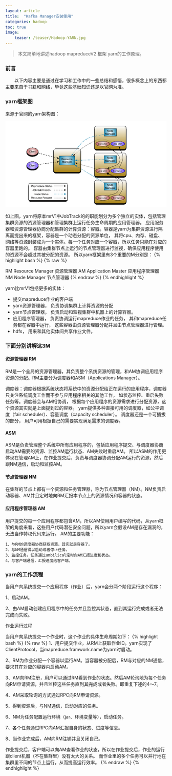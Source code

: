 ```yaml
---
layout: article
title:  "Kafka Manager安装使用"
categories: hadoop
toc: true
image:
    teaser: /teaser/Hadoop-YARN.jpg
---
```


> 本文简单地讲述hadoop mapreduceV2 框架 yarn的工作原理。

### 前言
&emsp;&emsp;以下内容主要是通过在学习和工作中的一些总结和感悟，很多概念上的东西都主要来自于书籍和网络，毕竟这些基础知识还是以官网为准。
### yarn框架图

来源于官网的yarn架构图：

![YARN架构图](/images/hadoop/YARN/yarn_Architecture.png)

如上图，yarn将原本mrV1中JobTrack的的职能划分为多个独立的实体，包括管理集群资源的资源管理器和管理集群上运行任务生命周期的应用管理器。 应用服务器和资源管理器协商分配集群的计算资源：容器。容器是yarn为集群资源进行隔离而提出来的框架，容器是一个动态分配的资源单位， 其将cpu、内存、磁盘、网络等资源封装成为一个实体。每一个任务对应一个容器，所以任务只能在对应的容器里跑的。 容器由集群节点上运行的节点管理器进行监视，确保应用程序使用的资源不会超过其被分配的资源。 所以yarn框架里有3个重要的M分别是：
{% highlight bash %}
{% raw %}

RM      Resource Manager        资源管理器
AM      Application Master      应用程序管理器
NM      Node Manager            节点管理器
{% endraw %}
{% endhighlight %}

yarn比mrV1包括更多的实体：
*   提交mapreduce作业的客户端
*   yarn资源管理器， 负责协调集群上计算资源的分配
*   yarn节点管理器， 负责启动和监视集群中机器上的计算容器。
*   应用程序管理器， 负责协调运行mapreduce作业的任务， 其和mapreduce任务都在容器中运行， 这些容器由资源管理器分配并且由节点管理器进行管理。
*   hdfs， 用来和其他实体间共享作业文件。

### 下面分别讲解这3M

#### 资源管理器 RM

RM是一个全局的资源管理器，其负责整个系统资源的管理，和AM协调应用程序资源的分配。RM主要分为调度器和ASM（Applications Manager）。

调度器：调度器根据系统状态将系统中的资源分配给正在运行的应用程序，调度器只关注系统调度工作而不参与应用程序相关的其他工作， 如状态监控、重启失败任务等。调度器会与AM相协调， 根据每个应用程序的资源需求进行分配资源，这个资源其实就是上面提到过的容器。 yarn提供多种直接可用的调度器，如公平调度（fair scheduler）、容量调度（capacity scheduler）。 调度器还是一个可插拔的部分， 用户可用根据自己的需要实现满足需求的调度器。

#### ASM

ASM是负责管理整个系统中所有应用程序的，包括应用程序提交、与调度器协商启动AM需要的资源、监控AM运行状态、AM失败时重启AM。 所以ASM的作用更体现在管理AM上，在作业提交后，负责与调度器协调分配AM运行的资源，然后跟NM通信，启动和监控AM。

#### 节点管理器 NM

在集群的节点上都有一个资源和任务管理器，称为节点管理器（NM）。NM负责启动容器、AM并且定时地向RM汇报本节点上的资源情况和容器的状态。

#### 应用程序管理器 AM

用户提交的每一个应用程序都包含AM，所以AM使用用户编写的代码，从yarn框架的角度来看，这些用户代码潜在安全问题，所以yarn会假设AM是存在漏洞的， 无法当作特权代码来运行。 AM的主要功能：
```
1、与RM的调度器协商获取资源，其实就是容器了。
2、与NM通信得以启动或者停止任务。
3、监控任务。任务通过umbilical定时向AM汇报进度和状态。
4、与客户端通信，汇报进度给客户端。
```
### yarn的工作流程

当用户向系统提交一个应用程序（作业）后，yarn会分两个阶段运行这个程序：

1、启动AM。

2、由AM启动创建应用程序中的任务并且监控其状态，直到其运行完成或者无法完成而失败。

作业运行过程

当用户向系统提交一个作业时，这个作业的具体生命周期如下：
{% highlight bash %}
{% raw %}
1、用户提交作业，从RM上获取作业ID。yarn实现了ClientProtocol，当mapreduce.framwork.name为yarn时启动。

2、RM为作业分配一个容器以运行AM。当容器被分配后，RM与对应的NM通信， 要求其在对应的容器内启动AM。

3、AM向RM注册，用户可以通过RM看到作业的状态。然后AM轮询地为每个任务向RM申请资源，并且监控这些任务直到其完成或者失败。即重复下述的4～7。

4、AM采取轮询的方式通过RPC向RM申请资源。

5、得到资源后，与NM通信，启动对应的任务。

6、NM为任务配置运行环境（jar、环境变量等），启动任务。

7、各个任务通过RPC向AM汇报自身的状态、进度等信息。

8、当作业完成后，AM向RM注销并且关闭自己。

作业提交后，客户端可以向AM查看作业的状态，所以在作业提交后，作业的运行跟client机器（不在集群里）没有太大的关系。 而作业里的多个任务可以并行地在集群里不同的节点上运行，从而提高运行效率。
{% endraw %}
{% endhighlight %}